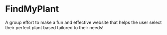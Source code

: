 # FindMyPlant
A group effort to make a fun and effective website that helps the user select their perfect plant based tailored to their needs!
